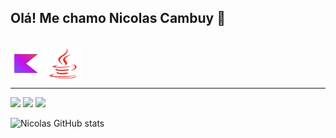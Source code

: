 ## Olá! Me chamo Nicolas Cambuy 👋

<div style="display: inline_block"><br>
  <img align="center" alt="Nicolas-KOTLIN" height="40" width="50" src="https://raw.githubusercontent.com/devicons/devicon/master/icons/kotlin/kotlin-original.svg">
  <img align="center" alt="Nicolas-JAVA" height="50" width="60" src="https://raw.githubusercontent.com/devicons/devicon/master/icons/java/java-plain.svg">
</div>
  
 <hr>
  
<div>
  <a href="https://instagram.com/nicolas_rochac" target="_blank"><img src="https://img.shields.io/badge/-Instagram-%23E4405F?style=for-the-badge&logo=instagram&logoColor=white&labelColor=4c18ff&color=4c18ff" target="_blank"></a>
  <a href = "mailto:nicolasrochabr@gmail.com"><img src="https://img.shields.io/badge/-Gmail-%23333?style=for-the-badge&logo=gmail&logoColor=white&labelColor=db0000&color=db0000" target="_blank"></a>
  <a href="https://www.linkedin.com/in/nicolas-rocha-cambuy-1a8bb218b/(https://www.linkedin.com/in/nicolas-rocha-cambuy-1a8bb218b/)" target="_blank"><img src="https://img.shields.io/badge/-LinkedIn-%230077B5?style=for-the-badge&logo=linkedin&logoColor=white&labelColor=0059db&color=0059db" target="_blank"></a> 
</div>

![Nicolas GitHub stats](https://github-readme-stats.vercel.app/api?username=Dolmayan&theme=dracula)
